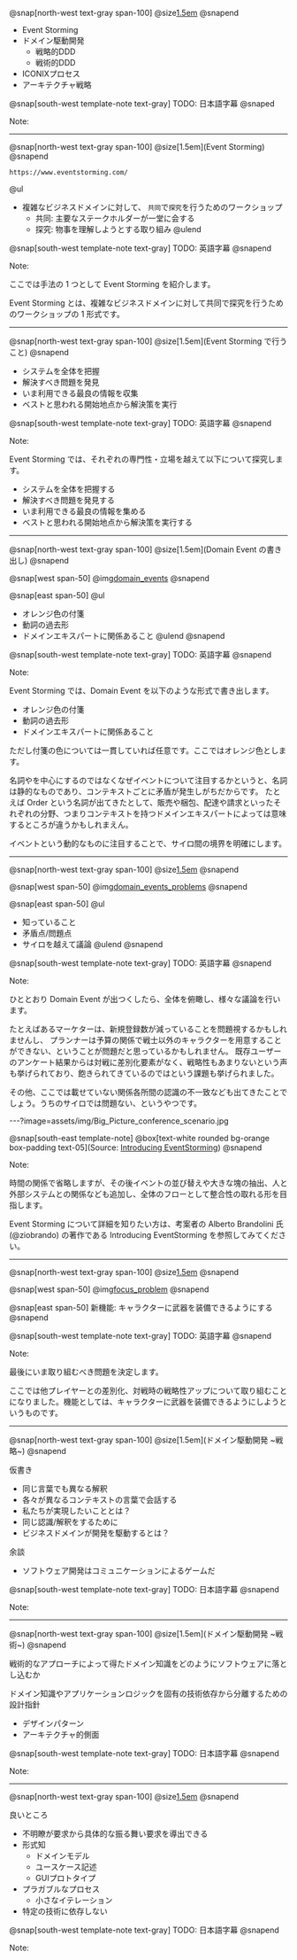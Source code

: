 @snap[north-west text-gray span-100]
@size[1.5em](開発手法について)
@snapend

- Event Storming
- ドメイン駆動開発
    - 戦略的DDD
    - 戦術的DDD
- ICONIXプロセス
- アーキテクチャ戦略

@snap[south-west template-note text-gray]
TODO: 日本語字幕
@snaped

Note:

---

@snap[north-west text-gray span-100]
@size[1.5em](Event Storming)
@snapend

`https://www.eventstorming.com/`

@ul[](false)
* 複雑なビジネスドメインに対して、
  `共同`で`探究`を行うためのワークショップ
    * 共同: 主要なステークホルダーが一堂に会する
    * 探究: 物事を理解しようとする取り組み
@ulend

@snap[south-west template-note text-gray]
TODO: 英語字幕
@snapend

Note:

ここでは手法の 1 つとして Event Storming を紹介します。

Event Storming とは、複雑なビジネスドメインに対して共同で探究を行うためのワークショップの 1 形式です。

---

@snap[north-west text-gray span-100]
@size[1.5em](Event Storming で行うこと)
@snapend

* システムを全体を把握
* 解決すべき問題を発見
* いま利用できる最良の情報を収集
* ベストと思われる開始地点から解決策を実行

@snap[south-west template-note text-gray]
TODO: 英語字幕
@snapend

Note:

Event Storming では、それぞれの専門性・立場を越えて以下について探究します。 

* システムを全体を把握する
* 解決すべき問題を発見する
* いま利用できる最良の情報を集める
* ベストと思われる開始地点から解決策を実行する 

---

@snap[north-west text-gray span-100]
@size[1.5em](Domain Event の書き出し)
@snapend

@snap[west span-50]
@img[domain_events](assets/img/domain_events.jpg)
@snapend

@snap[east span-50]
@ul[](false)
* オレンジ色の付箋
* 動詞の過去形
* ドメインエキスパートに関係あること
@ulend
@snapend

@snap[south-west template-note text-gray]
TODO: 英語字幕
@snapend

Note:

Event Storming では、Domain Event を以下のような形式で書き出します。

* オレンジ色の付箋
* 動詞の過去形
* ドメインエキスパートに関係あること

ただし付箋の色については一貫していれば任意です。ここではオレンジ色とします。

名詞やを中心にするのではなくなぜイベントについて注目するかというと、名詞は静的なものであり、コンテキストごとに矛盾が発生しがちだからです。
たとえば Order という名詞が出てきたとして、販売や梱包、配達や請求といったそれぞれの分野、つまりコンテキストを持つドメインエキスパートによっては意味するところが違うかもしれまえん。

イベントという動的なものに注目することで、サイロ間の境界を明確にします。

---

@snap[north-west text-gray span-100]
@size[1.5em](ドメインイベントの議論)
@snapend

@snap[west span-50]
@img[domain_events_problems](assets/img/domain_events_problems.jpg)
@snapend

@snap[east span-50]
@ul[](false)
* 知っていること
* 矛盾点/問題点
* サイロを越えて議論
@ulend
@snapend

@snap[south-west template-note text-gray]
TODO: 英語字幕
@snapend

Note:

ひととおり Domain Event が出つくしたら、全体を俯瞰し、様々な議論を行います。

たとえばあるマーケターは、新規登録数が減っていることを問題視するかもしれませんし、
プランナーは予算の関係で戦士以外のキャラクターを用意することができない、ということが問題だと思っているかもしれません。
既存ユーザーのアンケート結果からは対戦に差別化要素がなく、戦略性もあまりないという声も挙げられており、飽きられてきているのではという課題も挙げられました。

その他、ここでは載せていない関係各所間の認識の不一致なども出てきたことでしょう。うちのサイロでは問題ない、というやつです。

---?image=assets/img/Big_Picture_conference_scenario.jpg

@snap[south-east template-note]
@box[text-white rounded bg-orange box-padding text-05](Source: [Introducing EventStorming](https://leanpub.com/introducing_eventstorming))
@snapend

Note:

時間の関係で省略しますが、その後イベントの並び替えや大きな塊の抽出、人と外部システムとの関係なども追加し、全体のフローとして整合性の取れる形を目指します。

Event Storming について詳細を知りたい方は、考案者の Alberto Brandolini 氏(@ziobrando) の著作である Introducing EventStorming を参照してみてください。  

---

@snap[north-west text-gray span-100]
@size[1.5em](焦点をあてる問題を選ぶ)
@snapend

@snap[west span-50]
@img[focus_problem](assets/img/focus_problem.jpg)
@snapend

@snap[east span-50]
新機能: キャラクターに武器を装備できるようにする
@snapend

@snap[south-west template-note text-gray]
TODO: 英語字幕
@snapend

Note:

最後にいま取り組むべき問題を決定します。

ここでは他プレイヤーとの差別化、対戦時の戦略性アップについて取り組むことになりました。機能としては、キャラクターに武器を装備できるようにしようというものです。

---

@snap[north-west text-gray span-100]
@size[1.5em](ドメイン駆動開発 ~戦略~)
@snapend

仮書き
- 同じ言葉でも異なる解釈
- 各々が異なるコンテキストの言葉で会話する
- 私たちが実現したいこととは？
- 同じ認識/解釈をするために
- ビジネスドメインが開発を駆動するとは？

余談
- ソフトウェア開発はコミュニケーションによるゲームだ


@snap[south-west template-note text-gray]
TODO: 日本語字幕
@snapend

Note:

---

@snap[north-west text-gray span-100]
@size[1.5em](ドメイン駆動開発 ~戦術~)
@snapend

戦術的なアプローチによって得たドメイン知識をどのようにソフトウェアに落とし込むか

ドメイン知識やアプリケーションロジックを固有の技術依存から分離するための設計指針


- デザインパターン
- アーキテクチャ的側面


@snap[south-west template-note text-gray]
TODO: 日本語字幕
@snapend

Note:

---

@snap[north-west text-gray span-100]
@size[1.5em](ICONIXプロセス)
@snapend

良いところ

- 不明瞭が要求から具体的な振る舞い要求を導出できる
- 形式知
    - ドメインモデル
    - ユースケース記述
    - GUIプロトタイプ
- プラガブルなプロセス
    - 小さなイテレーション
- 特定の技術に依存しない


@snap[south-west template-note text-gray]
TODO: 日本語字幕
@snapend

Note:


